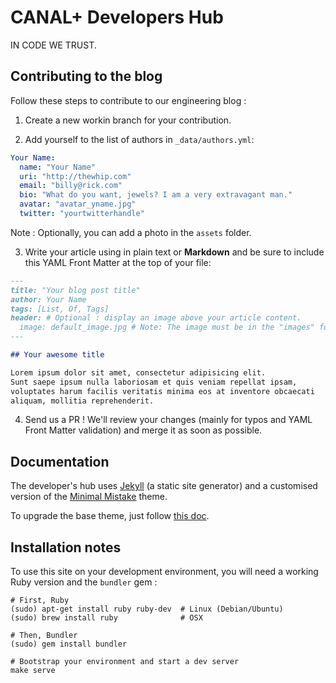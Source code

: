 # CANAL+ Developers Hub

IN CODE WE TRUST.

## Contributing to the blog

Follow these steps to contribute to our engineering blog :

1. Create a new workin branch for your contribution.

2. Add yourself to the list of authors in `_data/authors.yml`:

```YAML
Your Name:
  name: "Your Name"
  uri: "http://thewhip.com"
  email: "billy@rick.com"
  bio: "What do you want, jewels? I am a very extravagant man."
  avatar: "avatar_yname.jpg"
  twitter: "yourtwitterhandle"
```

Note : Optionally, you can add a photo in the `assets` folder.

3. Write your article using in plain text or **Markdown** and be sure to include this YAML Front Matter at the top of your file:

```markdown
---
title: "Your blog post title"
author: Your Name
tags: [List, Of, Tags]
header: # Optional : display an image above your article content.
  image: default_image.jpg # Note: The image must be in the "images" folder.
---

## Your awesome title

Lorem ipsum dolor sit amet, consectetur adipisicing elit.
Sunt saepe ipsum nulla laboriosam et quis veniam repellat ipsam,
voluptates harum facilis veritatis minima eos at inventore obcaecati
aliquam, mollitia reprehenderit.

```

4. Send us a PR ! We'll review your changes (mainly for typos and YAML Front Matter validation) and merge it as soon as possible.

## Documentation

The developer's hub uses [Jekyll](https://jekyllrb.com) (a static site generator) and a customised version of the [Minimal Mistake](https://mmistakes.github.io/minimal-mistakes/) theme.

To upgrade the base theme, just follow [this doc](https://mmistakes.github.io/minimal-mistakes/docs/upgrading/).

## Installation notes

To use this site on your development environment, you will need a working Ruby version and the `bundler` gem :

```
# First, Ruby
(sudo) apt-get install ruby ruby-dev  # Linux (Debian/Ubuntu)
(sudo) brew install ruby              # OSX

# Then, Bundler
(sudo) gem install bundler

# Bootstrap your environment and start a dev server
make serve
```
